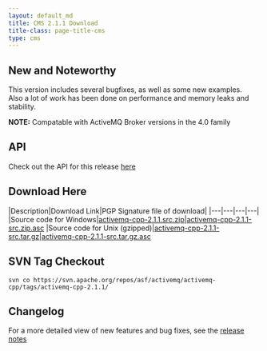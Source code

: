 ```yaml
---
layout: default_md
title: CMS 2.1.1 Download
title-class: page-title-cms
type: cms
---
```


New and Noteworthy
------------------

This version includes several bugfixes, as well as some new examples.  Also a lot of work has been done on performance and memory leaks and stability.

**NOTE:** Compatable with ActiveMQ Broker versions in the 4.0 family

API
---

Check out the API for this release [here](http://activemq.apache.org/cms/api_docs/activemqcpp-2.1.1)

Download Here
-------------

|Description|Download Link|PGP Signature file of download|
|---|---|---|---|
|Source code for Windows|[activemq-cpp-2.1.1.src.zip](http://archive.apache.org/dist/activemq/activemq-cpp/source/activemq-cpp-2.1.1-src.zip)|[activemq-cpp-2.1.1-src.zip.asc](http://archive.apache.org/dist/activemq/activemq-cpp/source/activemq-cpp-2.1.1-src.zip.asc)
|Source code for Unix (gzipped)|[activemq-cpp-2.1.1-src.tar.gz](http://archive.apache.org/dist/activemq/activemq-cpp/source/activemq-cpp-2.1.1-src.tar.gz)|[activemq-cpp-2.1.1-src.tar.gz.asc](http://archive.apache.org/dist/activemq/activemq-cpp/source/activemq-cpp-2.1.1-src.tar.gz.asc)

SVN Tag Checkout
----------------
```
svn co https://svn.apache.org/repos/asf/activemq/activemq-cpp/tags/activemq-cpp-2.1.1/
```

Changelog
---------

For a more detailed view of new features and bug fixes, see the [release notes](https://issues.apache.org/jira/secure/ReleaseNote.jspa?projectId=12311207&version=12315644)
